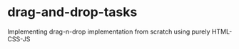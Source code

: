 # drag-and-drop-tasks
Implementing drag-n-drop implementation from scratch using purely HTML-CSS-JS
